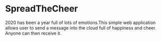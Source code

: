 # SpreadTheCheer
2020 has been a year full of lots of emotions.This simple web application allows user to send a message into the cloud full of happiness and cheer. Anyone can then receive it.
